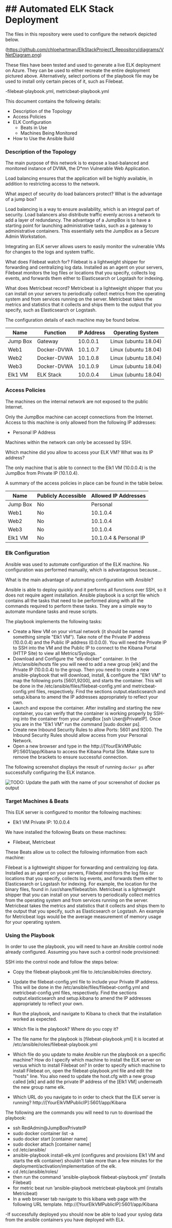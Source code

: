 # ## Automated ELK Stack Deployment

The files in this repository were used to configure the network depicted below.

(https://github.com/chloehartman/ElkStackProject1_Repository/diagrams/VNetDiagram.png)

These files have been tested and used to generate a live ELK deployment on Azure. They can be used to either recreate the entire deployment pictured above. Alternatively, select portions of the playbook file may be used to install only certain pieces of it, such as Filebeat.

  -filebeat-playbook.yml,  metricbeat-playbook.yml

This document contains the following details:
- Description of the Topology
- Access Policies
- ELK Configuration
  - Beats in Use
  - Machines Being Monitored
- How to Use the Ansible Build


### Description of the Topology

The main purpose of this network is to expose a load-balanced and monitored instance of DVWA, the D*mn Vulnerable Web Application.

Load balancing ensures that the application will be highly available, in addition to restricting access to the network.

What aspect of security do load balancers protect? What is the advantage of a jump box?

Load balancing is a way to ensure availability, which is an integral part of security. Load balancers also distribute traffic evenly across a network to add a layer of redundancy. The advantage of a JumpBox is to have a starting point for launching administrative tasks, such as a gateway to administrative containers. This essentially sets the JumpBox as a Secure Admin Workstation.

Integrating an ELK server allows users to easily monitor the vulnerable VMs for changes to the logs and system traffic.

What does Filebeat watch for?
Filebeat is a lightweight shipper for forwarding and centralizing log data. Installed as an agent on your servers, Filebeat monitors the log files or locations that you specify, collects log events, and forwards them either to Elasticsearch or Logstash for indexing.

What does Metricbeat record?
Metricbeat is a lightweight shipper that you can install on your servers to periodically collect metrics from the operating system and from services running on the server. Metricbeat takes the metrics and statistics that it collects and ships them to the output that you specify, such as Elasticsearch or Logstash.

The configuration details of each machine may be found below.


| Name     | Function    | IP Address | Operating System    |
|----------|-------------|------------|---------------------|
| Jump Box | Gateway     | 10.0.0.1   | Linux (ubuntu 18.04)|
| Web1     | Docker-DVWA | 10.1.0.7   | Linux (ubuntu 18.04)|
| Web2     | Docker-DVWA | 10.1.0.8   | Linux (ubuntu 18.04)|
| Web3     | Docker-DVWA | 10.1.0.9   | Linux (ubuntu 18.04)|
| Elk1 VM  | ELK Stack   | 10.0.0.4   | Linux (ubuntu 18.04)|
### Access Policies

The machines on the internal network are not exposed to the public Internet.

Only the JumpBox machine can accept connections from the Internet. Access to this machine is only allowed from the following IP addresses:
- Personal IP Address

Machines within the network can only be accessed by SSH.

Which machine did you allow to access your ELK VM? What was its IP address?

The only machine that is able to connect to the Elk1 VM (10.0.0.4) is the JumpBox from Private IP (10.1.0.4).

A summary of the access policies in place can be found in the table below.

| Name     | Publicly Accessible | Allowed IP Addresses  |
|----------|---------------------|-----------------------|
| Jump Box | No                  | Personal              |
| Web1     | No                  | 10.1.0.4              |
| Web2     | No                  | 10.1.0.4              |
| Web3     | No                  | 10.1.0.4              |
| Elk1 VM  | No                  | 10.1.0.4 & Personal IP|


### Elk Configuration

Ansible was used to automate configuration of the ELK machine. No configuration was performed manually, which is advantageous because...

What is the main advantage of automating configuration with Ansible?

Ansible is able to deploy quickly and it performs all functions over SSH, so it does not require agent installation. Ansible playbook is a script file which contains all the tasks that need to be performed along with all the commands required to perform these tasks. They are a simple way to automate mundane tasks and reuse scripts.  

The playbook implements the following tasks:

 - Create a New VM on your virtual network (it should be named something simple "Elk1 VM"). Take note of the Private IP address (10.0.0.4) and the Public IP address (0.0.0.0). You will need the Private IP to SSH into the VM and the Public IP to connect to the Kibana Portal (HTTP Site) to view all Metrics/Syslogs.
- Download and Configure the "elk-docker" container. In the /etc/ansible/hosts file you will need to add a new group [elk] and the Private IP (10.0.0.4) to the group. Then you need to create a new ansible-playbook that will download, install, & configure the "Elk1 VM" to map the following ports [5601,9200], and starts the container. This will be done in the /etc/ansible/files/filebeat-config.yml and metricbeat-config.yml files, respectively. Find the sections output.elasticsearch and setup.kibana to amend the IP addresses appropriately to reflect your own.
- Launch and expose the container. After installing and starting the new container, you can verify that the container is working properly by SSH-ing into the container from your JumpBox [ssh User@PrivateIP]. Once you are in the "Elk1 VM" run the command [sudo docker ps].
- Create new Inbound Security Rules to allow Ports: 5601 and 9200. The Inbound Security Rules should allow access from your Personal Network.
- Open a new browser and type in the http://[YourElkVMPublic IP]:5601/app/Kibana to access the Kibana Portal Site. Make sure to remove the brackets to ensure successful connection.


The following screenshot displays the result of running `docker ps` after successfully configuring the ELK instance.

![TODO: Update the path with the name of your screenshot of docker ps output](ElkStackProject1_Repository/ansible/Screen_Shot_2021-01-28_at_11.17.30_AM.png)

### Target Machines & Beats
This ELK server is configured to monitor the following machines:

- Elk1 VM Private IP: 10.0.0.4

We have installed the following Beats on these machines:
- Filebeat, Metricbeat

These Beats allow us to collect the following information from each machine:

Filebeat is a lightweight shipper for forwarding and centralizing log data. Installed as an agent on your servers, Filebeat monitors the log files or locations that you specify, collects log events, and forwards them either to Elasticsearch or Logstash for indexing. For example, the location for the binary files, found in /usr/share/filebeat/bin. Metricbeat is a lightweight shipper that you can install on your servers to periodically collect metrics from the operating system and from services running on the server. Metricbeat takes the metrics and statistics that it collects and ships them to the output that you specify, such as Elasticsearch or Logstash. An example for Metricbeat logs would be the average measurement of memory usage for your operating system.


### Using the Playbook
In order to use the playbook, you will need to have an Ansible control node already configured. Assuming you have such a control node provisioned:

SSH into the control node and follow the steps below:
- Copy the filebeat-playbook.yml file to /etc/ansible/roles directory.
- Update the filebeat-config.yml file to include your Private IP address. This will be done in the /etc/ansible/files/filebeat-config.yml and metricbeat-config.yml files, respectively. Find the sections output.elasticsearch and setup.kibana to amend the IP addresses appropriately to reflect your own.
- Run the playbook, and navigate to Kibana to check that the installation worked as expected.


- Which file is the playbook? Where do you copy it?
- The file name for the playbook is [filebeat-playbook.yml] it is located at /etc/ansible/roles/filebeat-playbook.yml
- Which file do you update to make Ansible run the playbook on a specific machine? How do I specify which machine to install the ELK server on versus which to install Filebeat on?  In order to specify which machine to install Filebeat on, open the filebeat-playbook.yml file and edit the "hosts" line. You also need to update the host.cfg with a new group called [elk] and add the private IP address of the [Elk1 VM] underneath the new group name elk.
- Which URL do you navigate to in order to check that the ELK server is running?
http://[YourElkVMPublicIP]:5601/app/Kibana


The following are the commands you will need to run to download the playbook:

- ssh RedAdmin@JumpBoxPrivateIP     
- sudo docker container list -a
- sudo docker start [container name]
- sudo docker attach [container name]
- cd /etc/ansible/
- ansible-playbook install-elk.yml (configures and provisions Elk1 VM and starts the elk container) shouldn’t take more than a few minutes for the deployment/activation/implementation of the elk.
- cd /etc/ansible/roles/
- then run the command ‘ansible-playbook filebeat-playbook.yml’ (installs Filebeat)   
- for metric beat run ’ansible-playbook metricbeat-playbook.yml (installs Metricbeat)
- In a web browser tab navigate to this kibana web page with the following URL template. http://[YourElkVMPublicIP]:5601/app/Kibana    

-If successfully deployed you should now be able to load your syslog data from the ansible containers you have deployed with ELk.
